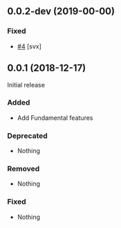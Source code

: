 ## 0.0.2-dev (2019-00-00)

### Fixed

- [#4](https://github.com/goreleaser/goreleaser/issues/602) [svx]


## 0.0.1 (2018-12-17)

Initial release

### Added

- Add Fundamental features

### Deprecated

- Nothing

### Removed

- Nothing

### Fixed

- Nothing
